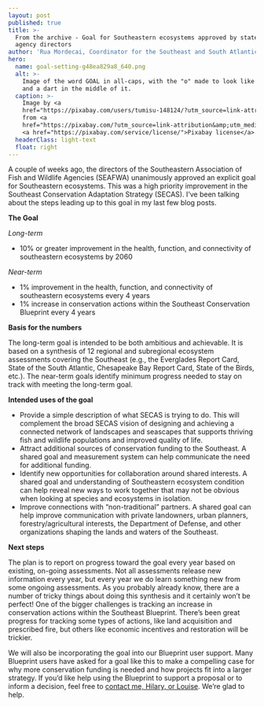 ```yaml
---
layout: post
published: true
title: >-
  From the archive - Goal for Southeastern ecosystems approved by state wildlife
  agency directors
author: 'Rua Mordecai, Coordinator for the Southeast and South Atlantic Blueprints'
hero:
  name: goal-setting-g48ea829a8_640.png
  alt: >-
    Image of the word GOAL in all-caps, with the "o" made to look like a target
    and a dart in the middle of it.
  caption: >-
    Image by <a
    href="https://pixabay.com/users/tumisu-148124/?utm_source=link-attribution&amp;utm_medium=referral&amp;utm_campaign=image&amp;utm_content=1955806">Tumisu</a>
    from <a
    href="https://pixabay.com/?utm_source=link-attribution&amp;utm_medium=referral&amp;utm_campaign=image&amp;utm_content=1955806">Pixabay</a>.
    <a href="https://pixabay.com/service/license/">Pixabay license</a>.
  headerClass: light-text
  float: right
---
```

A couple of weeks ago, the directors of the Southeastern Association of Fish and Wildlife Agencies (SEAFWA) unanimously approved an explicit goal for Southeastern ecosystems. This was a high priority improvement in the Southeast Conservation Adaptation Strategy (SECAS). I’ve been talking about the steps leading up to this goal in my last few blog posts.

**The Goal**  
  
_Long-term_  

- 10% or greater improvement in the health, function, and connectivity of southeastern ecosystems by 2060

_Near-term_  

- 1% improvement in the health, function, and connectivity of southeastern ecosystems every 4 years
- 1% increase in conservation actions within the Southeast Conservation Blueprint every 4 years<!--more-->

**Basis for the numbers**  
  
The long-term goal is intended to be both ambitious and achievable. It is based on a synthesis of 12 regional and subregional ecosystem assessments covering the Southeast (e.g., the Everglades Report Card, State of the South Atlantic, Chesapeake Bay Report Card, State of the Birds, etc.). The near-term goals identify minimum progress needed to stay on track with meeting the long-term goal.

**Intended uses of the goal**
- Provide a simple description of what SECAS is trying to do. This will complement the broad SECAS vision of designing and achieving a connected network of landscapes and seascapes that supports thriving fish and wildlife populations and improved quality of life.
- Attract additional sources of conservation funding to the Southeast. A shared goal and measurement system can help communicate the need for additional funding.
- Identify new opportunities for collaboration around shared interests. A shared goal and understanding of Southeastern ecosystem condition can help reveal new ways to work together that may not be obvious when looking at species and ecosystems in isolation.
- Improve connections with “non-traditional” partners. A shared goal can help improve communication with private landowners, urban planners, forestry/agricultural interests, the Department of Defense, and other organizations shaping the lands and waters of the Southeast.

**Next steps**  
  
The plan is to report on progress toward the goal every year based on existing, on-going assessments. Not all assessments release new information every year, but every year we do learn something new from some ongoing assessments. As you probably already know, there are a number of tricky things about doing this synthesis and it certainly won’t be perfect! One of the bigger challenges is tracking an increase in conservation actions within the Southeast Blueprint. There’s been great progress for tracking some types of actions, like land acquisition and prescribed fire, but others like economic incentives and restoration will be trickier.

We will also be incorporating the goal into our Blueprint user support. Many Blueprint users have asked for a goal like this to make a compelling case for why more conservation funding is needed and how projects fit into a larger strategy. If you’d like help using the Blueprint to support a proposal or to inform a decision, feel free to [contact me, Hilary, or Louise](http://secassoutheast.org/staff). We’re glad to help.
